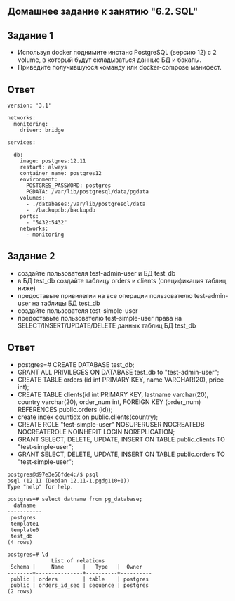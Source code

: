 ## Домашнее задание к занятию "6.2. SQL"
## Задание 1
- Используя docker поднимите инстанс PostgreSQL (версию 12) c 2 volume, в который будут складываться данные БД и бэкапы.
- Приведите получившуюся команду или docker-compose манифест.

## Ответ

```
version: '3.1'

networks:
  monitoring:
    driver: bridge

services:

  db:
    image: postgres:12.11
    restart: always
    container_name: postgres12
    environment:
      POSTGRES_PASSWORD: postgres
      PGDATA: /var/lib/postgresql/data/pgdata
    volumes:
      - ./databases:/var/lib/postgresql/data
      - ./backupdb:/backupdb
    ports:
      - "5432:5432"
    networks:
      - monitoring
```
## Задание 2
* создайте пользователя test-admin-user и БД test_db
* в БД test_db создайте таблицу orders и clients (спeцификация таблиц ниже)
* предоставьте привилегии на все операции пользователю test-admin-user на таблицы БД test_db
* создайте пользователя test-simple-user
* предоставьте пользователю test-simple-user права на SELECT/INSERT/UPDATE/DELETE данных таблиц БД test_db

## Ответ
* postgres=# CREATE DATABASE test_db;
* GRANT ALL PRIVILEGES ON DATABASE test_db to "test-admin-user";
* CREATE TABLE orders (id int PRIMARY KEY, name VARCHAR(20), price int);
* CREATE TABLE clients(id int PRIMARY KEY, lastname varchar(20), country varchar(20),	order_num int, FOREIGN KEY (order_num) REFERENCES public.orders (id));
* create index countidx on public.clients(country);
* CREATE ROLE "test-simple-user" NOSUPERUSER NOCREATEDB NOCREATEROLE NOINHERIT LOGIN NOREPLICATION;
* GRANT SELECT, DELETE, UPDATE, INSERT ON TABLE public.clients TO "test-simple-user";
* GRANT SELECT, DELETE, UPDATE, INSERT ON TABLE public.orders TO "test-simple-user";
```
postgres@d97e3e56fde4:/$ psql
psql (12.11 (Debian 12.11-1.pgdg110+1))
Type "help" for help.

postgres=# select datname from pg_database;
  datname
-----------
 postgres
 template1
 template0
 test_db
(4 rows)
```
```
postgres=# \d
              List of relations
 Schema |     Name      |   Type   |  Owner
--------+---------------+----------+----------
 public | orders        | table    | postgres
 public | orders_id_seq | sequence | postgres
(2 rows)
```

